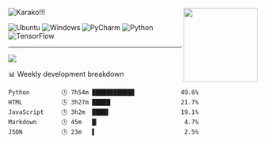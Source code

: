 <p>
    <img src="https://count.getloli.com/get/@karakoo.github" alt="Karako!!!"/>
    <img width="150" src="https://user-images.githubusercontent.com/70872201/156012148-8873031f-7f16-4fb7-8d91-8cd08a663882.gif" align="right"/>
</p>

<!-- <p align="center">
    <img src="https://count.getloli.com/get/@karakoo.github" alt="Karako!!!"/>
    <p align="center">
        <img alt="Python" src="https://img.shields.io/badge/python-3670A0?style=for-the-badge&logo=python&logoColor=ffdd54"/>
        <img alt="Ubuuntu" src="https://img.shields.io/badge/Ubuntu-E95420?style=for-the-badge&logo=ubuntu&logoColor=white"/>
        <img alt="Windows" src="https://img.shields.io/badge/Windows%2011-0078D6?style=for-the-badge&logo=windows&logoColor=white"/>
        <img alt="Wakatime" src="https://wakatime.com/badge/user/570bddef-37a7-4738-b1f7-969ab95c4cc9.svg?style=for-the-badge"/>
    </p>
</p> -->

![Ubuntu](https://img.shields.io/badge/Ubuntu-E95420?style=for-the-badge&logo=ubuntu&logoColor=white)
![Windows](https://img.shields.io/badge/Windows%2011-0078D6?style=for-the-badge&logo=windows&logoColor=white)
![PyCharm](https://img.shields.io/badge/Pycharm-143?style=for-the-badge&logo=pycharm&logoColor=black&color=black&labelColor=green)
![Python](https://img.shields.io/badge/python-3670A0?style=for-the-badge&logo=python&logoColor=ffdd54)
![TensorFlow](https://img.shields.io/badge/TensorFlow-%23FF6F00.svg?style=for-the-badge&logo=TensorFlow&logoColor=white)

---

<img src="https://genshin-card.getloli.com/detail/9,10,12,22,27,28,30-33,35,37,38,42,46-48/75104655.png"/>

<!-- waka-box start -->
📊 Weekly development breakdown
```text
Python         🕓 7h54m ███████████▉             49.6%
HTML           🕓 3h27m █████▏                   21.7%
JavaScript     🕓 3h2m  ████▌                    19.1%
Markdown       🕓 45m   █▏                        4.7%
JSON           🕓 23m   ▌                         2.5%
```
<!-- Powered by https://github.com/YouEclipse/waka-box-go . -->
<!-- waka-box end -->
